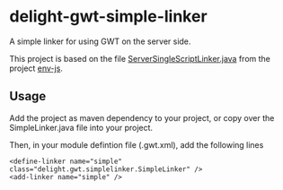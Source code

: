 # delight-gwt-simple-linker

A simple linker for using GWT on the server side.

This project is based on the file [ServerSingleScriptLinker.java](https://github.com/thatcher/env-js/blob/master/htmlparser/gwt2/src/com/envjs/gwt/linker/ServerSingleScriptLinker.java) from the project [env-js](https://github.com/thatcher/env-js/).

## Usage

Add the project as maven dependency to your project, or copy over the SimpleLinker.java file into your project.

Then, in your module defintion file (.gwt.xml), add the following lines

    <define-linker name="simple" class="delight.gwt.simplelinker.SimpleLinker" />
    <add-linker name="simple" />
    
   
 
